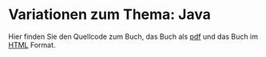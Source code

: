 # Variationen zum Thema: Java

Hier finden Sie den Quellcode zum Buch, das Buch als [pdf](https://rplano.github.io/book1_Java/Variationen_zum_Thema_Java.pdf "pdf") und das Buch im [HTML](https://rplano.github.io/book1_Java/ "HTML") Format.
